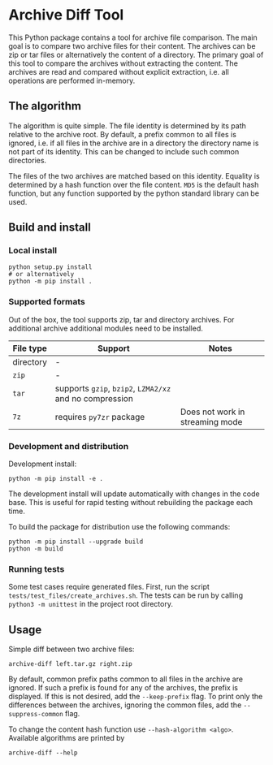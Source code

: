 # Archive Diff Tool

This Python package contains a tool for archive file comparison. The main goal is to compare two archive files for their
content. The archives can be zip or tar files or alternatively the content of a directory. The primary goal of this tool
to compare the archives without extracting the content. The archives are read and compared without explicit extraction,
i.e. all operations are performed in-memory.

## The algorithm

The algorithm is quite simple. The file identity is determined by its path relative to the archive root. By default, a
prefix common to all files is ignored, i.e. if all files in the archive are in a directory the directory name is not
part of its identity. This can be changed to include such common directories.

The files of the two archives are matched based on this identity. Equality is determined by a hash function over the
file content. `MD5` is the default hash function, but any function supported by the python standard library can be used.

## Build and install

### Local install

```shell
python setup.py install
# or alternatively
python -m pip install .
```

### Supported formats

Out of the box, the tool supports zip, tar and directory archives. For additional archive additional modules need to be
installed.

| File type | Support                                                 | Notes                           |
|-----------|---------------------------------------------------------|---------------------------------|
| directory | -                                                       |                                 |
| `zip`     | -                                                       |                                 | 
| `tar`     | supports `gzip`, `bzip2`, `LZMA2/xz` and no compression |                                 |
| `7z`      | requires `py7zr` package                                | Does not work in streaming mode |

### Development and distribution

Development install:

```shell
python -m pip install -e .
```

The development install will update automatically with changes in the code base. This is useful for rapid testing
without rebuilding the package each time.

To build the package for distribution use the following commands:

```shell
python -m pip install --upgrade build
python -m build
```

### Running tests

Some test cases require generated files. First, run the script `tests/test_files/create_archives.sh`.
The tests can be run by calling `python3 -m unittest` in the project root directory.

## Usage

Simple diff between two archive files:

```shell
archive-diff left.tar.gz right.zip
```

By default, common prefix paths common to all files in the archive are ignored. If such a prefix is found for any of the
archives, the prefix is displayed. If this is not desired, add the `--keep-prefix` flag. To print only the differences
between the archives, ignoring the common files, add the `--suppress-common` flag.

To change the content hash function use `--hash-algorithm <algo>`. Available algorithms are printed by

```shell
archive-diff --help
```